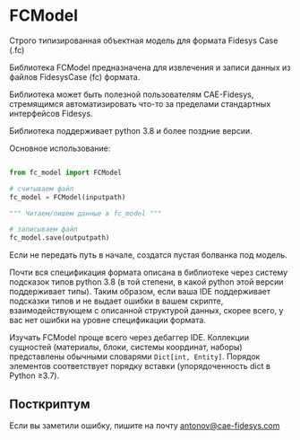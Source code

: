 # FCModel #

Строго типизированная объектная модель для формата Fidesys Case (.fc)

Библиотека FCModel предназначена для извлечения и записи данных из файлов FidesysCase (fc) формата.

Библиотека может быть полезной пользователям CAE-Fidesys, стремящимся автоматизировать что-то за пределами стандартных интерфейсов Fidesys.

Библиотека поддерживает python 3.8 и более поздние версии. 

Основное использование:

```python

from fc_model import FCModel

# считываем файл
fc_model = FCModel(inputpath)

""" Читаем/пишем данные в fc_model """

# записываем файл
fc_model.save(outputpath)

```

Если не передать путь в начале, создатся пустая болванка под модель.

Почти вся спецификация формата описана в библиотеке через систему подсказок типов python 3.8 (в той степени, в какой python этой версии поддерживает типы). Таким образом, если ваша IDE  поддерживает подсказки типов и не выдает ошибки в вашем скрипте, взаимодействующем с описанной структурой данных, скорее всего, у вас нет ошибки на уровне спецификации формата.

Изучать FCModel проще всего через дебаггер IDE. Коллекции сущностей (материалы, блоки, системы координат, наборы) представлены обычными словарями `Dict[int, Entity]`. Порядок элементов соответствует порядку вставки (упорядоченность dict в Python ≥3.7).


## Посткриптум ##

Если вы заметили ошибку, пишите на почту antonov@cae-fidesys.com

